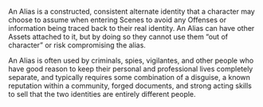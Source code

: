 An Alias is a constructed, consistent alternate identity that a character may choose to assume when entering Scenes to avoid any Offenses or information being traced back to their real identity. An Alias can have other Assets attached to it, but by doing so they cannot use them “out of character” or risk compromising the alias.

An Alias is often used by criminals, spies, vigilantes, and other people who have good reason to keep their personal and professional lives completely separate, and typically requires some combination of a disguise, a known reputation within a community, forged documents, and strong acting skills to sell that the two identities are entirely different people.
